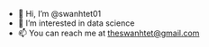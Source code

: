 - 👋 Hi, I’m @swanhtet01
- 👀 I’m interested in data science
- 📫 You can reach me at theswanhtet@gmail.com
